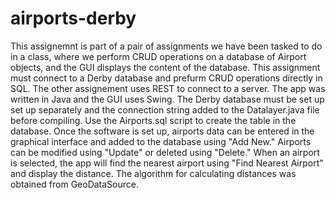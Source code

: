 # airports-derby
This assignemnt is part of a pair of assignments we have been tasked to do in a class, where we perform CRUD operations on a database of Airport objects, and the GUI displays the content of the database. This assignment must connect to a Derby database and prefurm CRUD operations directly in SQL. The other assignement uses REST to connect to a server.
The app was written in Java and the GUI uses Swing. The Derby database must be set up set up separately and the connection string added to the Datalayer.java file before compiling. Use the Airports.sql script to create the table in the database.
Once the software is set up, airports data can be entered in the graphical interface and added to the database using "Add New." Airports can be modified using "Update" or deleted using "Delete." When an airport is selected, the app will find the nearest airport using "Find Nearest Airport" and display the distance. The algorithm for calculating distances was obtained from GeoDataSource.
